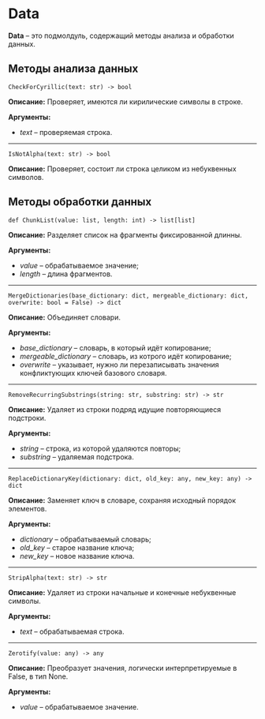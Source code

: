 # Data
**Data** – это подмолдуль, содержащий методы анализа и обработки данных.

## Методы анализа данных
`CheckForCyrillic(text: str) -> bool`

**Описание:** Проверяет, имеются ли кирилические символы в строке.

**Аргументы:**
* _text_ – проверяемая строка.
___

`IsNotAlpha(text: str) -> bool`

**Описание:** Проверяет, состоит ли строка целиком из небуквенных символов.

## Методы обработки данных
`def ChunkList(value: list, length: int) -> list[list]`

**Описание:** Разделяет список на фрагменты фиксированной длинны.

**Аргументы:**
* _value_ – обрабатываемое значение;
* _length_ – длина фрагментов.
___
`MergeDictionaries(base_dictionary: dict, mergeable_dictionary: dict, overwrite: bool = False) -> dict`

**Описание:** Объединяет словари.

**Аргументы:**
* _base_dictionary_ – словарь, в который идёт копирование;
* _mergeable_dictionary_ – словарь, из котрого идёт копирование;
* _overwrite_ – указывает, нужно ли перезаписывать значения конфликтующих ключей базового словаря.
___
`RemoveRecurringSubstrings(string: str, substring: str) -> str`

**Описание:** Удаляет из строки подряд идущие повторяющиеся подстроки.

**Аргументы:**
* _string_ – строка, из которой удаляются повторы;
* _substring_ – удаляемая подстрока.
___
`ReplaceDictionaryKey(dictionary: dict, old_key: any, new_key: any) -> dict`

**Описание:** Заменяет ключ в словаре, сохраняя исходный порядок элементов.

**Аргументы:**
* _dictionary_ – обрабатываемый словарь;
* _old_key_ – старое название ключа;
* _new_key_ – новое название ключа.
___
`StripAlpha(text: str) -> str`

**Описание:** Удаляет из строки начальные и конечные небуквенные символы.

**Аргументы:**
* _text_ – обрабатываемая строка.
___
`Zerotify(value: any) -> any`

**Описание:** Преобразует значения, логически интерпретируемые в False, в тип None.

**Аргументы:**
* _value_ – обрабатываемое значение.